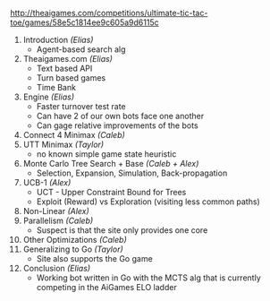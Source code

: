 http://theaigames.com/competitions/ultimate-tic-tac-toe/games/58e5c1814ee9c605a9d6115c

1. Introduction *(Elias)*
	* Agent-based search alg
2. Theaigames.com *(Elias)*
	* Text based API	
	* Turn based games
	* Time Bank
3. Engine *(Elias)*
   * Faster turnover test rate
   * Can have 2 of our own bots face one another
   * Can gage relative improvements of the bots
4. Connect 4 Minimax *(Caleb)*
5. UTT Minimax *(Taylor)*
   * no known simple game state heuristic
6. Monte Carlo Tree Search + Base *(Caleb + Alex)*
   * Selection, Expansion, Simulation, Back-propagation
7. UCB-1 *(Alex)*
   * UCT - Upper Constraint Bound for Trees
   * Exploit (Reward) vs Exploration (visiting less common paths)
8.  Non-Linear *(Alex)*
9. Parallelism *(Caleb)*
   * Suspect is that the site only provides one core
10. Other Optimizations *(Caleb)*
11. Generalizing to Go *(Taylor)*
	* Site also supports the Go game
12. Conclusion *(Elias)*
	* Working bot written in Go with the MCTS alg that is currently competing in the AiGames ELO ladder

